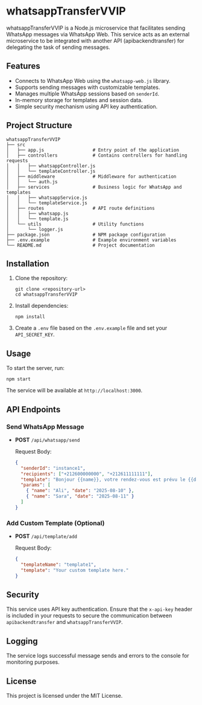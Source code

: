 # whatsappTransferVVIP

whatsappTransferVVIP is a Node.js microservice that facilitates sending WhatsApp messages via WhatsApp Web. This service acts as an external microservice to be integrated with another API (apibackendtransfer) for delegating the task of sending messages.

## Features

- Connects to WhatsApp Web using the `whatsapp-web.js` library.
- Supports sending messages with customizable templates.
- Manages multiple WhatsApp sessions based on `senderId`.
- In-memory storage for templates and session data.
- Simple security mechanism using API key authentication.

## Project Structure

```
whatsappTransferVVIP
├── src
│   ├── app.js                  # Entry point of the application
│   ├── controllers             # Contains controllers for handling requests
│   │   ├── whatsappController.js
│   │   └── templateController.js
│   ├── middleware              # Middleware for authentication
│   │   └── auth.js
│   ├── services                # Business logic for WhatsApp and templates
│   │   ├── whatsappService.js
│   │   └── templateService.js
│   ├── routes                  # API route definitions
│   │   ├── whatsapp.js
│   │   └── template.js
│   └── utils                   # Utility functions
│       └── logger.js
├── package.json                # NPM package configuration
├── .env.example                # Example environment variables
└── README.md                   # Project documentation
```

## Installation

1. Clone the repository:
   ```
   git clone <repository-url>
   cd whatsappTransferVVIP
   ```

2. Install dependencies:
   ```
   npm install
   ```

3. Create a `.env` file based on the `.env.example` file and set your `API_SECRET_KEY`.

## Usage

To start the server, run:
```
npm start
```

The service will be available at `http://localhost:3000`.

## API Endpoints

### Send WhatsApp Message

- **POST** `/api/whatsapp/send`
  
  Request Body:
  ```json
  {
    "senderId": "instance1",
    "recipients": ["+212600000000", "+212611111111"],
    "template": "Bonjour {{name}}, votre rendez-vous est prévu le {{date}}.",
    "params": [
      { "name": "Ali", "date": "2025-08-10" },
      { "name": "Sara", "date": "2025-08-11" }
    ]
  }
  ```

### Add Custom Template (Optional)

- **POST** `/api/template/add`
  
  Request Body:
  ```json
  {
    "templateName": "template1",
    "template": "Your custom template here."
  }
  ```

## Security

This service uses API key authentication. Ensure that the `x-api-key` header is included in your requests to secure the communication between `apibackendtransfer` and `whatsappTransferVVIP`.

## Logging

The service logs successful message sends and errors to the console for monitoring purposes.

## License

This project is licensed under the MIT License.